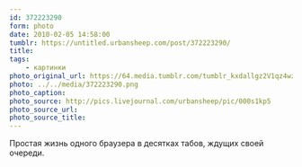 ```yaml
---
id: 372223290
form: photo
date: 2010-02-05 14:58:00
tumblr: https://untitled.urbansheep.com/post/372223290/
title:
tags:
    - картинки
photo_original_url: https://64.media.tumblr.com/tumblr_kxdallgz2V1qz4wzio1_r2_1280.png
photo: ../../media/372223290.png
photo_caption:
photo_source: http://pics.livejournal.com/urbansheep/pic/000s1kp5
photo_source_url:
photo_source_title:
---
```


<p>Простая жизнь одного браузера в десятках табов, ждущих своей очереди.</p>
